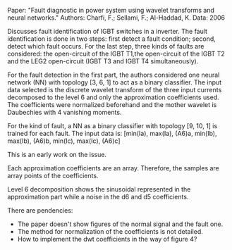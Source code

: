 Paper: "Fault diagnostic in power system using wavelet transforms and neural networks."
Authors: Charfi, F.; Sellami, F.; Al-Haddad, K.
Data: 2006

Discusses fault identification of IGBT switches in a inverter. The fault identification is done in two steps: first detect a fault condition; second, detect which fault occurs. For the last step, three kinds of faults are considered: the open-circuit of the IGBT T1,the open-circuit of the IGBT T2 and the LEG2 open-circuit (IGBT T3 and IGBT T4 simultaneously).

For the fault detection in the first part, the authors considered one neural network (NN) with topology [3, 6, 1] to act as a binary classifier. The input data selected is the discrete wavelet transform of the three input currents decomposed to the level 6 and only the approximation coefficients used. The coefficients were normalized beforehand and the mother wavelet is Daubechies with 4 vanishing moments.

For the kind of fault, a NN as a binary classifier with topology [9, 10, 1] is trained for each fault. The input data is: 
[min(Ia), max(Ia), (A6)a, min(Ib), max(Ib), (A6)b, min(Ic), max(Ic), (A6)c]

This is an early work on the issue. 

Each approximation coefficients are an array. Therefore, the samples are array points of the coefficients. 

Level 6 decomposition shows the sinusoidal represented in the approximation part while a noise in the d6 and d5 coefficients.

There are pendencies:
* The paper doesn't show figures of the normal signal and the fault one.
* The method for normalization of the coefficients is not detailed.
* How to implement the dwt coefficients in the way of figure 4?


